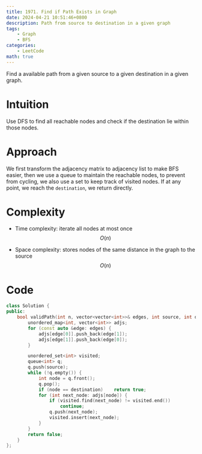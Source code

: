 ```yaml
---
title: 1971. Find if Path Exists in Graph
date: 2024-04-21 10:51:46+0800
description: Path from source to destination in a given graph
tags: 
    - Graph
    - BFS
categories:
    - LeetCode
math: true
---
```


Find a available path from a given source to a given destination in a given graph.

# Intuition
Use DFS to find all reachable nodes and check if the destination lie within those nodes.

# Approach
We first transform the adjacency matrix to adjacency list to make BFS easier, then we use 
a queue to maintain the reachable nodes, to prevent from cycling, we also use a set to keep track of visited nodes.
If at any point, we reach the `destination`, we return directly.

# Complexity
- Time complexity: iterate all nodes at most once
$$O(n)$$

- Space complexity: stores nodes of the same distance in the graph to the source
$$O(n)$$

# Code
```c++
class Solution {
public:
    bool validPath(int n, vector<vector<int>>& edges, int source, int destination) {
        unordered_map<int, vector<int>> adjs;
        for (const auto &edge: edges) {
            adjs[edge[0]].push_back(edge[1]);
            adjs[edge[1]].push_back(edge[0]);
        }

        unordered_set<int> visited;
        queue<int> q;
        q.push(source);
        while (!q.empty()) {
            int node = q.front();
            q.pop();
            if (node == destination)    return true;
            for (int next_node: adjs[node]) {
                if (visited.find(next_node) != visited.end())   
                    continue;
                q.push(next_node);
                visited.insert(next_node);
            }
        }
        return false;
    }
};
```